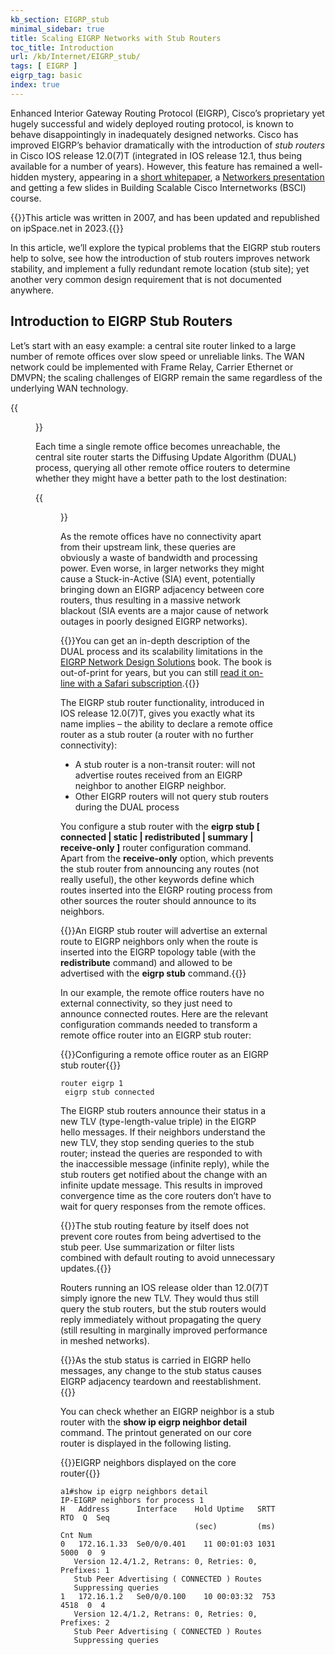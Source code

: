 ```yaml
---
kb_section: EIGRP_stub
minimal_sidebar: true
title: Scaling EIGRP Networks with Stub Routers
toc_title: Introduction
url: /kb/Internet/EIGRP_stub/
tags: [ EIGRP ]
eigrp_tag: basic
index: true
---
```

Enhanced Interior Gateway Routing Protocol (EIGRP), Cisco’s proprietary yet hugely successful and widely deployed routing protocol, is known to behave disappointingly in inadequately designed networks. Cisco has improved EIGRP’s behavior dramatically with the introduction of *stub routers* in Cisco IOS release 12.0(7)T (integrated in IOS release 12.1, thus being available for a number of years). However, this feature has remained a well-hidden mystery, appearing in a [short whitepaper](http://www.cisco.com/en/US/tech/tk365/technologies_white_paper0900aecd8023df6f.shtml), a [Networkers presentation](http://www.cisco.com/application/pdf/en/us/guest/products/ps6630/c1161/cdccont_0900aecd80310eff.pdf) and getting a few slides in Building Scalable Cisco Internetworks (BSCI) course.

{{<note migrated>}}This article was written in 2007, and has been updated and republished on ipSpace.net in 2023.{{</note>}}

In this article, we’ll explore the typical problems that the EIGRP stub routers help to solve, see how the introduction of stub routers improves network stability, and implement a fully redundant remote location (stub site); yet another very common design requirement that is not documented anywhere.

## Introduction to EIGRP Stub Routers

Let’s start with an easy example: a central site router linked to a large number of remote offices over slow speed or unreliable links. The WAN network could be implemented with Frame Relay, Carrier Ethernet or DMVPN; the scaling challenges of EIGRP remain the same regardless of the underlying WAN technology.

{{<figure src="/kb/Internet/EIGRP_stub/EIGRP_1.gif" caption="Simple hub-and-spoke WAN network">}}

Each time a single remote office becomes unreachable, the central site router starts the Diffusing Update Algorithm (DUAL) process, querying all other remote office routers to determine whether they might have a better path to the lost destination:

{{<figure src="/kb/Internet/EIGRP_stub/EIGRP_2.gif" caption="DUAL query process in the hub-and-spoke network">}}

As the remote offices have no connectivity apart from their upstream link, these queries are obviously a waste of bandwidth and processing power. Even worse, in larger networks they might cause a Stuck-in-Active (SIA) event, potentially bringing down an EIGRP adjacency between core routers, thus resulting in a massive network blackout (SIA events are a major cause of network outages in poorly designed EIGRP networks).

{{<note info>}}You can get an in-depth description of the DUAL process and its scalability limitations in the [EIGRP Network Design Solutions](http://www.amazon.com/EIGRP-Network-Design-Solutions-Definitive/dp/1578701651) book. The book is out-of-print for years, but you can still [read it on-line with a Safari subscription](http://safari.ciscopress.com/1578701651).{{</note>}}

The EIGRP stub router functionality, introduced in IOS release 12.0(7)T, gives you exactly what its name implies – the ability to declare a remote office router as a stub router (a router with no further connectivity):

* A stub router is a non-transit router: will not advertise routes received from an EIGRP neighbor to another EIGRP neighbor.
* Other EIGRP routers will not query stub routers during the DUAL process

You configure a stub router with the **eigrp stub \[ connected | static | redistributed | summary | receive-only \]** router configuration command. Apart from the **receive-only** option, which prevents the stub router from announcing any routes (not really useful), the other keywords define which routes inserted into the EIGRP routing process from other sources the router should announce to its neighbors.

{{<note info>}}An EIGRP stub router will advertise an external route to EIGRP neighbors only when the route is inserted into the EIGRP topology table (with the **redistribute** command) and allowed to be advertised with the **eigrp stub** command.{{</note>}}

In our example, the remote office routers have no external connectivity, so they just need to announce connected routes. Here are the relevant configuration commands needed to transform a remote office router into an EIGRP stub router:

{{<cc>}}Configuring a remote office router as an EIGRP stub router{{</cc>}}
```
router eigrp 1
 eigrp stub connected
```

The EIGRP stub routers announce their status in a new TLV (type-length-value triple) in the EIGRP hello messages. If their neighbors understand the new TLV, they stop sending queries to the stub router; instead the queries are responded to with the inaccessible message (infinite reply), while the stub routers get notified about the change with an infinite update message. This results in improved convergence time as the core routers don’t have to wait for query responses from the remote offices.

{{<note>}}The stub routing feature by itself does not prevent core routes from being advertised to the stub peer. Use summarization or filter lists combined with default routing to avoid unnecessary updates.{{</note>}}

Routers running an IOS release older than 12.0(7)T simply ignore the new TLV. They would thus still query the stub routers, but the stub routers would reply immediately without propagating the query (still resulting in marginally improved performance in meshed networks).

{{<note warn>}}As the stub status is carried in EIGRP hello messages, any change to the stub status causes EIGRP adjacency teardown and reestablishment.{{</note>}}

You can check whether an EIGRP neighbor is a stub router with the **show ip eigrp neighbor detail** command. The printout generated on our core router is displayed in the following listing.

{{<cc>}}EIGRP neighbors displayed on the core router{{</cc>}}
```
a1#show ip eigrp neighbors detail
IP-EIGRP neighbors for process 1
H   Address      Interface    Hold Uptime   SRTT   RTO  Q  Seq
                              (sec)         (ms)       Cnt Num
0   172.16.1.33  Se0/0/0.401    11 00:01:03 1031  5000  0  9
   Version 12.4/1.2, Retrans: 0, Retries: 0, Prefixes: 1
   Stub Peer Advertising ( CONNECTED ) Routes
   Suppressing queries
1   172.16.1.2   Se0/0/0.100    10 00:03:32  753  4518  0  4
   Version 12.4/1.2, Retrans: 0, Retries: 0, Prefixes: 2
   Stub Peer Advertising ( CONNECTED ) Routes
   Suppressing queries
```

